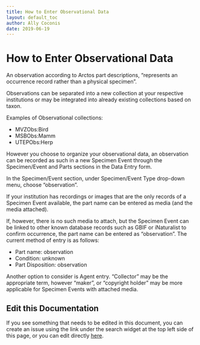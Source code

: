 ```yaml
---
title: How to Enter Observational Data 
layout: default_toc
author: Ally Coconis
date: 2019-06-19
---
```

# **How to Enter Observational Data**

An observation according to Arctos part descriptions, “represents an occurrence record rather than a physical specimen”.

Observations can be separated into a new collection at your respective institutions or may be integrated into already existing collections based on taxon.

Examples of Observational collections:
* MVZObs:Bird
* MSBObs:Mamm
* UTEPObs:Herp

However you choose to organize your observational data, an observation can be recorded as such in a new Specimen Event through the Specimen/Event and Parts sections in the Data Entry form. 

In the Specimen/Event section, under Specimen/Event Type drop-down menu, choose “observation”.

If your institution has recordings or images that are the only records of a Specimen Event available, the part name can be entered as media (and the media attached).

If, however, there is no such media to attach, but the Specimen Event can be linked to other known database records such as GBIF or iNaturalist to confirm occurrence, the part name can be entered as “observation”. The current method of entry is as follows:

* Part name: observation
* Condition: unknown
* Part Disposition: observation

Another option to consider is Agent entry. “Collector” may be the appropriate term, however “maker”, or “copyright holder” may be more applicable for Specimen Events with attached media.

## Edit this Documentation

If you see something that needs to be edited in this document, you can create an issue using the link under the search widget at the top left side of this page, or you can edit directly <a href="https://github.com/ArctosDB/documentation-wiki/edit/gh-pages/_how_to/How to Enter Observational Data.markdown" target="_blank">here</a>.
